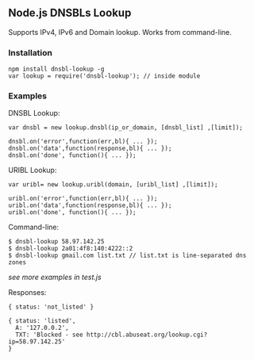 ## Node.js DNSBLs Lookup
Supports IPv4, IPv6 and Domain lookup. Works from command-line.
### Installation
    npm install dnsbl-lookup -g
    var lookup = require('dnsbl-lookup'); // inside module
    
    
### Examples
DNSBL Lookup:

    var dnsbl = new lookup.dnsbl(ip_or_domain, [dnsbl_list] ,[limit]);

    dnsbl.on('error',function(err,bl){ ... });
    dnsbl.on('data',function(response,bl){ ... });
    dnsbl.on('done', function(){ ... });  

URIBL Lookup:

    var uribl= new lookup.uribl(domain, [uribl_list] ,[limit]);

    uribl.on('error',function(err,bl){ ... });
    uribl.on('data',function(response,bl){ ... });
    uribl.on('done', function(){ ... });  

Command-line:
     
    $ dnsbl-lookup 58.97.142.25
    $ dnsbl-lookup 2a01:4f8:140:4222::2
    $ dnsbl-lookup gmail.com list.txt // list.txt is line-separated dns zones 

_see more examples in test.js_

   Responses:

    { status: 'not_listed' }
    
    { status: 'listed',
      A: '127.0.0.2',
      TXT: 'Blocked - see http://cbl.abuseat.org/lookup.cgi?ip=58.97.142.25' 
    }